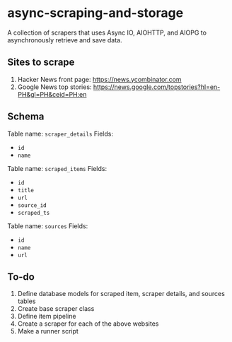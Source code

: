 # async-scraping-and-storage
A collection of scrapers that uses Async IO, AIOHTTP, and AIOPG to asynchronously retrieve and save data.

## Sites to scrape
1. Hacker News front page: https://news.ycombinator.com
2. Google News top stories: https://news.google.com/topstories?hl=en-PH&gl=PH&ceid=PH:en

## Schema

Table name: `scraper_details`
Fields:
- `id`
- `name`

Table name: `scraped_items`
Fields:
- `id`
- `title`
- `url`
- `source_id`
- `scraped_ts`

Table name: `sources`
Fields:
- `id`
- `name`
- `url`

## To-do
1. Define database models for scraped item, scraper details, and sources tables
2. Create base scraper class
3. Define item pipeline
4. Create a scraper for each of the above websites
5. Make a runner script
